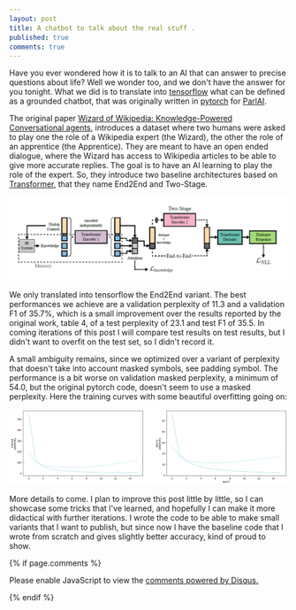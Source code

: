 ```yaml
---
layout: post
title: A chatbot to talk about the real stuff .
published: true
comments: true
---
```



Have you ever wondered how it is to talk to an AI that can answer to precise 
questions about life? 
Well we wonder too, and we don't have the answer for you tonight. 
What we did is to translate into 
[tensorflow](https://github.com/LuCeHe/lucehe.github.io/blob/master/_codes_for_tutorials/2021-10-1-wow.py) 
what can be defined as a grounded chatbot, that was originally written in 
[pytorch](https://github.com/facebookresearch/ParlAI/tree/main/projects/wizard_of_wikipedia) for 
[ParlAI](https://github.com/facebookresearch/ParlAI). 

The original paper 
[Wizard of Wikipedia: Knowledge-Powered Conversational agents](https://arxiv.org/pdf/1811.01241.pdf),
introduces a dataset where two humans were asked to play one the role of a Wikipedia
expert (the Wizard), the other the role of an apprentice (the Apprentice). They are meant 
to have an open ended dialogue, where the Wizard has access to Wikipedia articles 
to be able to give more accurate replies. The goal is to have an AI learning to 
play the role of the expert. So, they introduce two baseline architectures based on 
[Transformer](https://arxiv.org/pdf/1706.03762.pdf), that they name End2End and Two-Stage.

<img src="/images/wow_architecture.png" alt="wow_architecture" class="center">

We only translated into tensorflow the End2End variant. The best performances we achieve are a validation perplexity of 11.3 and a 
validation F1 of 35.7%, which is a small improvement over the results reported by the 
original work, table 4, of a test perplexity of 23.1 and test F1 of 35.5. In coming 
iterations of this post I will compare test results on test results, but I didn't 
want to overfit on the test set, so I didn't record it.

A small ambiguity remains, since we optimized over a variant of perplexity that doesn't 
take into account masked symbols, see padding symbol. The performance is a bit 
worse on validation masked perplexity, a minimum of 54.0, but the original 
pytorch code, doesn't seem to use a masked perplexity. Here the training curves
with some beautiful overfitting going on:

<img src="/images/histories_wow.png" alt="histories_wow" class="center">



More details to come. I plan to improve this post little by little, so I can 
showcase some tricks that I've learned, and hopefully I can make it more
didactical with further iterations. I wrote the code to be able to make small 
variants that I want to publish, but since now I have the baseline code that I 
wrote from scratch and gives slightly better accuracy, kind of proud to show.




{% if page.comments %} 



<div id="disqus_thread"></div>
<script>

/**
*  RECOMMENDED CONFIGURATION VARIABLES: EDIT AND UNCOMMENT THE SECTION BELOW TO INSERT DYNAMIC VALUES FROM YOUR PLATFORM OR CMS.
*  LEARN WHY DEFINING THESE VARIABLES IS IMPORTANT: https://disqus.com/admin/universalcode/#configuration-variables*/
/*
var disqus_config = function () {
this.page.url = PAGE_URL;  // Replace PAGE_URL with your page's canonical URL variable
this.page.identifier = PAGE_IDENTIFIER; // Replace PAGE_IDENTIFIER with your page's unique identifier variable
};
*/
(function() { // DON'T EDIT BELOW THIS LINE
var d = document, s = d.createElement('script');
s.src = 'https://https-lucehe-github-io.disqus.com/embed.js';
s.setAttribute('data-timestamp', +new Date());
(d.head || d.body).appendChild(s);
})();
</script>
<noscript>Please enable JavaScript to view the <a href="https://disqus.com/?ref_noscript">comments powered by Disqus.</a></noscript>



{% endif %}

